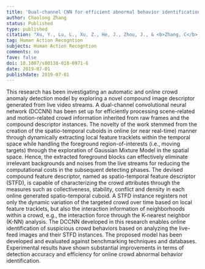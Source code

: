 ```yaml
---
title: 'Dual-channel CNN for efficient abnormal behavior identification through crowd feature engineering'
author: Chaolong Zhang
status: Published
type: published
citation: "Xu, Y., Lu, L., Xu, Z., He, J., Zhou, J., & <b>Zhang, C</b>. (2019). Dual-channel CNN for efficient abnormal behavior identification through crowd feature engineering. Machine Vision and Applications, 30(5), 945-958."
tag: Human Action Recogntion
subjects: Human Action Recogntion
comments: no
fave: false
doi: 10.1007/s00138-018-0971-6
date: 2019-07-01
publishdate: 2019-07-01
---
```


This research has been investigating an automatic and online crowd anomaly detection model by exploring a novel compound image descriptor generated from live video streams. A dual-channel convolutional neural network (DCCNN) has been set up for efficiently processing scene-related and motion-related crowd information inherited from raw frames and the compound descriptor instances. The novelty of the work stemmed from the creation of the spatio-temporal cuboids in online (or near real-time) manner through dynamically extracting local feature tracklets within the temporal space while handling the foreground region-of-interests (i.e., moving targets) through the exploration of Gaussian Mixture Model in the spatial space. Hence, the extracted foreground blocks can effectively eliminate irrelevant backgrounds and noises from the live streams for reducing the computational costs in the subsequent detecting phases. The devised compound feature descriptor, named as spatio-temporal feature descriptor (STFD), is capable of characterizing the crowd attributes through the measures such as collectiveness, stability, conflict and density in each online generated spatio-temporal cuboid. A STFD instance registers not only the dynamic variation of the targeted crowd over time based on local feature tracklets, but also the interaction information of neighborhoods within a crowd, e.g., the interaction force through the K-nearest neighbor (K-NN) analysis. The DCCNN developed in this research enables online identification of suspicious crowd behaviors based on analyzing the live-feed images and their STFD instances. The proposed model has been developed and evaluated against benchmarking techniques and databases. Experimental results have shown substantial improvements in terms of detection accuracy and efficiency for online crowd abnormal behavior identification.